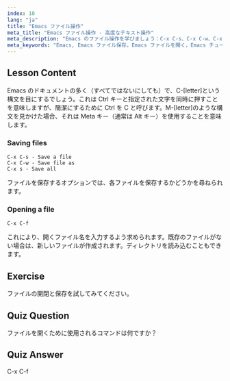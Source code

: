 ```yaml
---
index: 10
lang: "ja"
title: "Emacs ファイル操作"
meta_title: "Emacs ファイル操作 - 高度なテキスト操作"
meta_description: "Emacs のファイル操作を学びましょう：C-x C-s、C-x C-w、C-x C-f コマンドを使ってファイルを保存、名前を付けて保存、開く方法。Emacs の必須ファイル操作をマスターしましょう！"
meta_keywords: "Emacs, Emacs ファイル保存，Emacs ファイルを開く，Emacs チュートリアル，Linux コマンド，Emacs 初心者，Emacs ガイド"
---
```


## Lesson Content

Emacs のドキュメントの多く（すべてではないにしても）で、C-[letter]という構文を目にするでしょう。これは Ctrl キーと指定された文字を同時に押すことを意味しますが、簡潔にするために Ctrl を C と呼びます。M-[letter]のような構文を見かけた場合、それは Meta キー（通常は Alt キー）を使用することを意味します。

### Saving files

```
C-x C-s - Save a file
C-x C-w - Save file as
C-x s - Save all
```

ファイルを保存するオプションでは、各ファイルを保存するかどうかを尋ねられます。

### Opening a file

```
C-x C-f
```

これにより、開くファイル名を入力するよう求められます。既存のファイルがない場合は、新しいファイルが作成されます。ディレクトリを読み込むこともできます。

## Exercise

ファイルの開閉と保存を試してみてください。

## Quiz Question

ファイルを開くために使用されるコマンドは何ですか？

## Quiz Answer

C-x C-f
